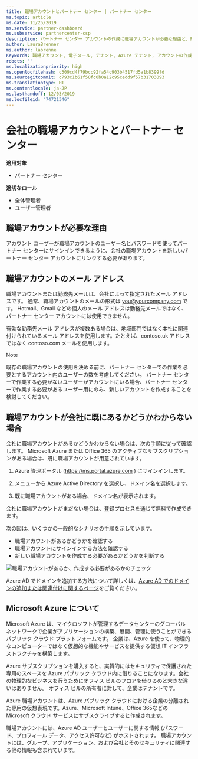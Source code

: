 ```yaml
---
title: 職場アカウントとパートナー センター | パートナー センター
ms.topic: article
ms.date: 11/25/2019
ms.service: partner-dashboard
ms.subservice: partnercenter-csp
description: パートナー センター アカウントの作成に職場アカウントが必要な理由と、既に職場アカウントを持っているかどうかを確認します。
author: LauraBrenner
ms.author: labrenne
Keywords: 職場アカウント, 電子メール, テナント, Azure テナント, アカウントの作成, ドメイン名
robots: ''
ms.localizationpriority: high
ms.openlocfilehash: c309cd4f79bcc92fa54c903b4517fd5a1b8399fd
ms.sourcegitcommit: c793c1b61f50fc0b0a12c95cedd9f57b31703093
ms.translationtype: HT
ms.contentlocale: ja-JP
ms.lasthandoff: 12/03/2019
ms.locfileid: "74721346"
---
```

# <a name="your-company-work-account-and-partner-center"></a>会社の職場アカウントとパートナー センター  

**適用対象**

-  パートナー センター

**適切なロール**

- 全体管理者
- ユーザー管理者

## <a name="why-you-need-a-work-account"></a>職場アカウントが必要な理由

アカウント ユーザーが職場アカウントのユーザー名とパスワードを使ってパートナー センターにサインインできるように、会社の職場アカウントを新しいパートナー センター アカウントにリンクする必要があります。

## <a name="the-work-account-email-address"></a>職場アカウントのメール アドレス

職場アカウントまたは勤務先メールは、会社によって指定されたメール アドレスです。 通常、職場アカウントのメールの形式は you@yourcompany.com です。 Hotmail、Gmail などの個人のメール アドレスは勤務先メールではなく、パートナー センター アカウントには使用できません。 

有効な勤務先メール アドレスが複数ある場合は、地域部門ではなく本社に関連付けられているメール アドレスを使用します。たとえば、contoso.uk アドレスではなく contoso.com メールを使用します。

> [!NOTE]  
> 既存の職場アカウントの使用を決める前に、パートナー センターでの作業を必要とするアカウント内のユーザーの数を考慮してください。 パートナー センターで作業する必要がないユーザーがアカウントにいる場合、パートナー センターで作業する必要があるユーザー用にのみ、新しいアカウントを作成することを検討してください。


## <a name="not-sure-if-your-company-already-has-a-work-account"></a>職場アカウントが会社に既にあるかどうかわからない場合

会社に職場アカウントがあるかどうかわからない場合は、次の手順に従って確認します。 Microsoft Azure または Office 365 のアクティブなサブスクリプションがある場合は、既に職場アカウントが用意されています。

1. Azure 管理ポータル (https://ms.portal.azure.com ) にサインインします。

2. メニューから Azure Active Directory を選択し、ドメイン名を選択します。

3. 既に職場アカウントがある場合、ドメイン名が表示されます。

会社に職場アカウントがまだない場合は、登録プロセスを通じて無料で作成できます。

次の図は、いくつかの一般的なシナリオの手順を示しています。

- 職場アカウントがあるかどうかを確認する 
- 職場アカウントにサインインする方法を確認する 
- 新しい職場アカウントを作成する必要があるかどうかを判断する


![職場アカウントがあるか、作成する必要があるかのチェック](images/onboardingAADFlow.png)

Azure AD でドメインを追加する方法について詳しくは、[Azure AD でのドメインの追加または関連付けに関するページ](https://docs.microsoft.com/azure/active-directory/active-directory-add-domain)をご覧ください。

## <a name="about-microsoft-azure"></a>Microsoft Azure について

Microsoft Azure は、マイクロソフトが管理するデータセンターのグローバル ネットワークで企業がアプリケーションの構築、展開、管理に使うことができるパブリック クラウド プラットフォームです。 企業は、Azure を使って、物理的なコンピューターではなく仮想的な機能やサービスを提供する仮想 IT インフラストラクチャを構築します。 

Azure サブスクリプションを購入すると、実質的にはセキュリティで保護された専用のスペースを Azure パブリック クラウド内に借りることになります。会社の物理的なビジネスを行うためにオフィス ビルのフロアを借りるのと大きな違いはありません。 オフィス ビルの所有者に対して、企業はテナントです。 

Azure 職場アカウントは、Azure パブリック クラウドにおける企業の分離された専用の仮想表現です。Azure、Microsoft Intune、Office 365などの Microsoft クラウド サービスにサブスクライブすると作成されます。 

職場アカウントには、Azure AD ユーザーとユーザーに関する情報 (パスワード、プロフィール データ、アクセス許可など) がホストされます。 職場アカウントには、グループ、アプリケーション、および会社とそのセキュリティに関連する他の情報も含まれています。 
